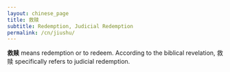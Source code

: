 ```yaml
---
layout: chinese_page
title: 救赎
subtitle: Redemption, Judicial Redemption
permalink: /cn/jiushu/
---
```


**救赎** means redemption or to redeem. According to the biblical revelation, 救赎 specifically refers to judicial redemption.

